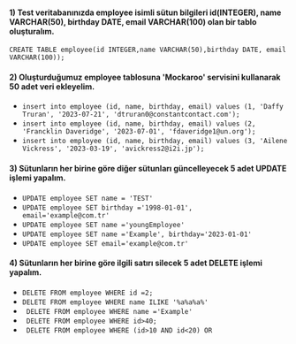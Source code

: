 #### 1) Test veritabanınızda employee isimli sütun bilgileri id(INTEGER), name VARCHAR(50), birthday DATE, email VARCHAR(100) olan bir tablo oluşturalım.
```CREATE TABLE employee(id INTEGER,name VARCHAR(50),birthday DATE,	email VARCHAR(100)); ```

#### 2) Oluşturduğumuz employee tablosuna 'Mockaroo' servisini kullanarak 50 adet veri ekleyelim.
- ``` insert into employee (id, name, birthday, email) values (1, 'Daffy Truran', '2023-07-21', 'dtruran0@constantcontact.com');	```	
- ```insert into employee (id, name, birthday, email) values (2, 'Francklin Daveridge', '2023-07-01', 'fdaveridge1@un.org');	```	
- ```insert into employee (id, name, birthday, email) values (3, 'Ailene Vickress', '2023-03-19', 'avickress2@i2i.jp');	```	

#### 3) Sütunların her birine göre diğer sütunları güncelleyecek 5 adet UPDATE işlemi yapalım.
- ```UPDATE employee SET name = 'TEST' ```	  	
- ```UPDATE employee SET birthday ='1998-01-01',	email='example@com.tr'	```	
- ```UPDATE employee SET name ='youngEmployee'	```	
- ```UPDATE employee SET name ='Example', birthday='2023-01-01'	```	
- ```UPDATE employee SET email='example@com.tr'	```		

#### 4) Sütunların her birine göre ilgili satırı silecek 5 adet DELETE işlemi yapalım.
- ``` DELETE FROM employee WHERE id =2;	```
- ``` DELETE FROM employee WHERE name ILIKE '%a%a%a%'	```	
- ``` DELETE FROM employee WHERE name ='Example'```	
- ``` DELETE FROM employee WHERE id>40;```	
- ``` DELETE FROM employee WHERE (id>10 AND id<20) OR```	
